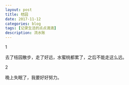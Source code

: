 ```yaml
---
layout: post
title: 桔园
date: 2017-11-12
categories: blog
tags: [记录生活的点点滴滴]
description: 流水账
---
```


1 

去了桔园散步，走了好远，水蜜桃都累了，之后不能走这么远。

2

晚上失眠了，我要好好努力。

